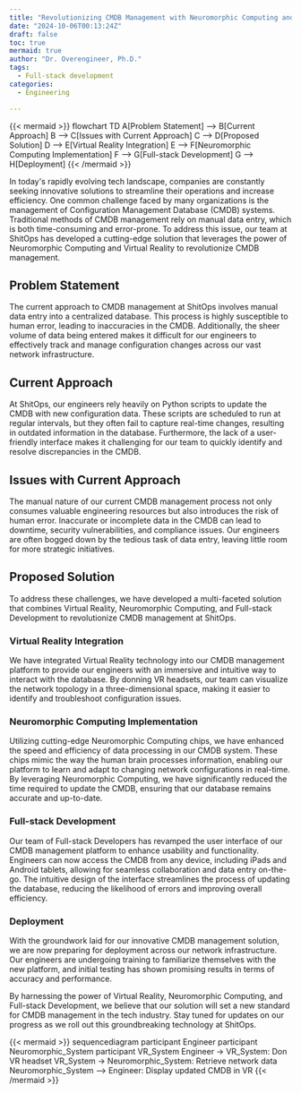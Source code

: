 ```yaml
---
title: "Revolutionizing CMDB Management with Neuromorphic Computing and Virtual Reality"
date: "2024-10-06T00:13:24Z"
draft: false
toc: true
mermaid: true
author: "Dr. Overengineer, Ph.D."
tags:
  - Full-stack development
categories:
  - Engineering

---
```


{{< mermaid >}}
flowchart TD
    A[Problem Statement] --> B[Current Approach]
    B --> C[Issues with Current Approach]
    C --> D[Proposed Solution]
    D --> E[Virtual Reality Integration]
    E --> F[Neuromorphic Computing Implementation]
    F --> G[Full-stack Development]
    G --> H[Deployment]
{{< /mermaid >}}

In today's rapidly evolving tech landscape, companies are constantly seeking innovative solutions to streamline their operations and increase efficiency. One common challenge faced by many organizations is the management of Configuration Management Database (CMDB) systems. Traditional methods of CMDB management rely on manual data entry, which is both time-consuming and error-prone. To address this issue, our team at ShitOps has developed a cutting-edge solution that leverages the power of Neuromorphic Computing and Virtual Reality to revolutionize CMDB management.

## Problem Statement
The current approach to CMDB management at ShitOps involves manual data entry into a centralized database. This process is highly susceptible to human error, leading to inaccuracies in the CMDB. Additionally, the sheer volume of data being entered makes it difficult for our engineers to effectively track and manage configuration changes across our vast network infrastructure.

## Current Approach
At ShitOps, our engineers rely heavily on Python scripts to update the CMDB with new configuration data. These scripts are scheduled to run at regular intervals, but they often fail to capture real-time changes, resulting in outdated information in the database. Furthermore, the lack of a user-friendly interface makes it challenging for our team to quickly identify and resolve discrepancies in the CMDB.

## Issues with Current Approach
The manual nature of our current CMDB management process not only consumes valuable engineering resources but also introduces the risk of human error. Inaccurate or incomplete data in the CMDB can lead to downtime, security vulnerabilities, and compliance issues. Our engineers are often bogged down by the tedious task of data entry, leaving little room for more strategic initiatives.

## Proposed Solution
To address these challenges, we have developed a multi-faceted solution that combines Virtual Reality, Neuromorphic Computing, and Full-stack Development to revolutionize CMDB management at ShitOps.

### Virtual Reality Integration
We have integrated Virtual Reality technology into our CMDB management platform to provide our engineers with an immersive and intuitive way to interact with the database. By donning VR headsets, our team can visualize the network topology in a three-dimensional space, making it easier to identify and troubleshoot configuration issues.

### Neuromorphic Computing Implementation
Utilizing cutting-edge Neuromorphic Computing chips, we have enhanced the speed and efficiency of data processing in our CMDB system. These chips mimic the way the human brain processes information, enabling our platform to learn and adapt to changing network configurations in real-time. By leveraging Neuromorphic Computing, we have significantly reduced the time required to update the CMDB, ensuring that our database remains accurate and up-to-date.

### Full-stack Development
Our team of Full-stack Developers has revamped the user interface of our CMDB management platform to enhance usability and functionality. Engineers can now access the CMDB from any device, including iPads and Android tablets, allowing for seamless collaboration and data entry on-the-go. The intuitive design of the interface streamlines the process of updating the database, reducing the likelihood of errors and improving overall efficiency.

### Deployment
With the groundwork laid for our innovative CMDB management solution, we are now preparing for deployment across our network infrastructure. Our engineers are undergoing training to familiarize themselves with the new platform, and initial testing has shown promising results in terms of accuracy and performance.

By harnessing the power of Virtual Reality, Neuromorphic Computing, and Full-stack Development, we believe that our solution will set a new standard for CMDB management in the tech industry. Stay tuned for updates on our progress as we roll out this groundbreaking technology at ShitOps.

{{< mermaid >}}
sequencediagram
    participant Engineer
    participant Neuromorphic_System
    participant VR_System
    Engineer -> VR_System: Don VR headset
    VR_System -> Neuromorphic_System: Retrieve network data
    Neuromorphic_System --> Engineer: Display updated CMDB in VR
{{< /mermaid >}}